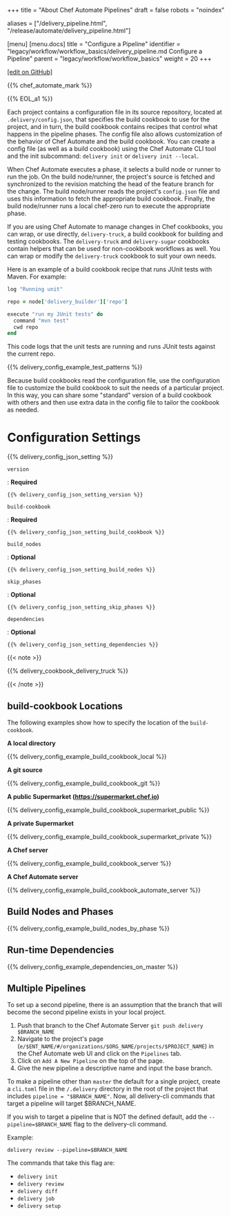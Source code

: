 +++
title = "About Chef Automate Pipelines"
draft = false
robots = "noindex"


aliases = ["/delivery_pipeline.html", "/release/automate/delivery_pipeline.html"]

[menu]
  [menu.docs]
    title = "Configure a Pipeline"
    identifier = "legacy/workflow/workflow_basics/delivery_pipeline.md Configure a Pipeline"
    parent = "legacy/workflow/workflow_basics"
    weight = 20
+++    

[\[edit on GitHub\]](https://github.com/chef/chef-web-docs/blob/master/content/delivery_pipeline.md)



{{% chef_automate_mark %}}

{{% EOL_a1 %}}

Each project contains a configuration file in its source repository,
located at `.delivery/config.json`, that specifies the build cookbook to
use for the project, and in turn, the build cookbook contains recipes
that control what happens in the pipeline phases. The config file also
allows customization of the behavior of Chef Automate and the build
cookbook. You can create a config file (as well as a build cookbook)
using the Chef Automate CLI tool and the init subcommand:
`delivery init` or `delivery init --local`.

When Chef Automate executes a phase, it selects a build node or runner
to run the job. On the build node/runner, the project's source is
fetched and synchronized to the revision matching the head of the
feature branch for the change. The build node/runner reads the project's
`config.json` file and uses this information to fetch the appropriate
build cookbook. Finally, the build node/runner runs a local chef-zero
run to execute the appropriate phase.

If you are using Chef Automate to manage changes in Chef cookbooks, you
can wrap, or use directly, `delivery-truck`, a build cookbook for
building and testing cookbooks. The `delivery-truck` and
`delivery-sugar` cookbooks contain helpers that can be used for
non-cookbook workflows as well. You can wrap or modify the
`delivery-truck` cookbook to suit your own needs.

Here is an example of a build cookbook recipe that runs JUnit tests with
Maven. For example:

``` ruby
log "Running unit"

repo = node['delivery_builder']['repo']

execute "run my JUnit tests" do
  command "mvn test"
  cwd repo
end
```

This code logs that the unit tests are running and runs JUnit tests
against the current repo.

{{% delivery_config_example_test_patterns %}}

Because build cookbooks read the configuration file, use the
configuration file to customize the build cookbook to suit the needs of
a particular project. In this way, you can share some "standard" version
of a build cookbook with others and then use extra data in the config
file to tailor the cookbook as needed.

Configuration Settings
======================

{{% delivery_config_json_setting %}}

`version`

:   **Required**

    {{% delivery_config_json_setting_version %}}

`build-cookbook`

:   **Required**

    {{% delivery_config_json_setting_build_cookbook %}}

`build_nodes`

:   **Optional**

    {{% delivery_config_json_setting_build_nodes %}}

`skip_phases`

:   **Optional**

    {{% delivery_config_json_setting_skip_phases %}}

`dependencies`

:   **Optional**

    {{% delivery_config_json_setting_dependencies %}}

{{< note >}}

{{% delivery_cookbook_delivery_truck %}}

{{< /note >}}

build-cookbook Locations
------------------------

The following examples show how to specify the location of the
`build-cookbook`.

**A local directory**

{{% delivery_config_example_build_cookbook_local %}}

**A git source**

{{% delivery_config_example_build_cookbook_git %}}

**A public Supermarket (https://supermarket.chef.io)**

{{% delivery_config_example_build_cookbook_supermarket_public %}}

**A private Supermarket**

{{% delivery_config_example_build_cookbook_supermarket_private %}}

**A Chef server**

{{% delivery_config_example_build_cookbook_server %}}

**A Chef Automate server**

{{% delivery_config_example_build_cookbook_automate_server %}}

Build Nodes and Phases
----------------------

{{% delivery_config_example_build_nodes_by_phase %}}

Run-time Dependencies
---------------------

{{% delivery_config_example_dependencies_on_master %}}

Multiple Pipelines
------------------

To set up a second pipeline, there is an assumption that the branch that
will become the second pipeline exists in your local project.

1.  Push that branch to the Chef Automate Server
    `git push delivery $BRANCH_NAME`
2.  Navigate to the project's page
    (`e/$ENT_NAME/#/organizations/$ORG_NAME/projects/$PROJECT_NAME`) in
    the Chef Automate web UI and click on the `Pipelines` tab.
3.  Click on `Add A New Pipeline` on the top of the page.
4.  Give the new pipeline a descriptive name and input the base branch.

To make a pipeline other than `master` the default for a single project,
create a `cli.toml` file in the `/.delivery` directory in the root of
the project that includes `pipeline = "$BRANCH_NAME"`. Now, all
delivery-cli commands that target a pipeline will target \$BRANCH_NAME.

If you wish to target a pipeline that is NOT the defined default, add
the `--pipeline=$BRANCH_NAME` flag to the delivery-cli command.

Example:

`delivery review --pipeline=$BRANCH_NAME`

The commands that take this flag are:

-   `delivery init`
-   `delivery review`
-   `delivery diff`
-   `delivery job`
-   `delivery setup`
